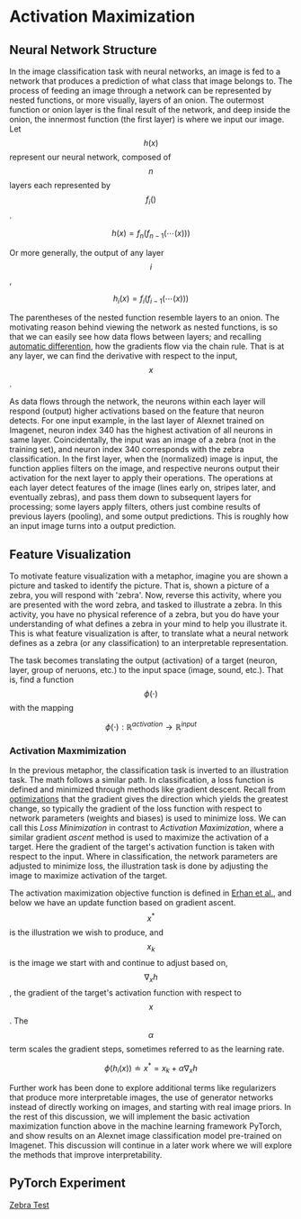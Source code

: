 # Activation Maximization

## Neural Network Structure

In the image classification task with neural networks, an image is fed to a network that produces a prediction of what class that image belongs to. The process of feeding an image through a network can be represented by nested functions, or more visually, layers of an onion. The outermost function or onion layer is the final result of the network, and deep inside the onion, the innermost function (the first layer) is where we input our image. Let $$h(x)$$ represent our neural network, composed of $$n$$ layers each represented by $$f_i()$$. 

$$h(x) = f_n(f_{n-1}(\cdots(x)))$$

Or more generally, the output of any layer $$i$$, 

$$h_i(x) = f_i(f_{i-1}(\cdots(x)))$$

The parentheses of the nested function resemble layers to an onion. The motivating reason behind viewing the network as nested functions, is so that we can easily see how data flows between layers; and recalling [automatic differention](auto-diff.md), how the gradients flow via the chain rule. That is at any layer, we can find the derivative with respect to the input, $$x$$. 

As data flows through the network, the neurons within each layer will respond (output) higher activations based on the feature that neuron detects. For one input example, in the last layer of Alexnet trained on Imagenet, neuron index 340 has the highest activation of all neurons in same layer. Coincidentally, the input was an image of a zebra (not in the training set), and neuron index 340 corresponds with the zebra classification. In the first layer, when the (normalized) image is input, the function applies filters on the image, and respective neurons output their activation for the next layer to apply their operations. The operations at each layer detect features of the image (lines early on, stripes later, and eventually zebras), and pass them down to subsequent layers for processing; some layers apply filters, others just combine results of previous layers (pooling), and some output predictions. This is roughly how an input image turns into a output prediction.

## Feature Visualization

To motivate feature visualization with a metaphor, imagine you are shown a picture and tasked to identify the picture. That is, shown a picture of a zebra, you will respond with 'zebra'. Now, reverse this activity, where you are presented with the word zebra, and tasked to illustrate a zebra. In this activity, you have no physical reference of a zebra, but you do have your understanding of what defines a zebra in your mind to help you illustrate it. This is what feature visualization is after, to translate what a neural network defines as a zebra (or any classification) to an interpretable representation. 

The task becomes translating the output (activation) of a target (neuron, layer, group of neruons, etc.) to the input space (image, sound, etc.). That is, find a function $$\phi(\cdot)$$ with the mapping

$$\phi(\cdot) : \mathbb{R}^{activation} \rightarrow \mathbb{R}^{input}$$

### Activation Maxmimization

In the previous metaphor, the classification task is inverted to an illustration task. The math follows a similar path. In classification, a loss function is defined and minimized through methods like gradient descent. Recall from [optimizations](optimizations.md) that the gradient gives the direction which yields the greatest change, so typically the gradient of the loss function with respect to network parameters (weights and biases) is used to minimize loss. We can call this *Loss Minimization* in contrast to *Activation Maximization*, where a similar gradient *ascent* method is used to maximize the activation of a target. Here the gradient of the target's activation function is taken with respect to the input. Where in classification, the network parameters are adjusted to minimize loss, the illustration task is done by adjusting the image to maximize activation of the target.

The activation maximization objective function is defined in [Erhan et al.](../literature/Visualizing_Higher-Layers.md), and below we have an update function based on gradient ascent. $$x^*$$ is the illustration we wish to produce, and $$x_k$$ is the image we start with and continue to adjust based on, $$\nabla_x h$$, the gradient of the target's activation function with respect to $$x$$. The $$\alpha$$ term scales the gradient steps, sometimes referred to as the learning rate. 

$$\phi(h_i(x)) \doteq x^* = x_k + \alpha\nabla_x h$$

Further work has been done to explore additional terms like regularizers that produce more interpretable images, the use of generator networks instead of directly working on images, and starting with real image priors. In the rest of this discussion, we will implement the basic activation maximization function above in the machine learning framework PyTorch, and show results on an Alexnet image classification model pre-trained on Imagenet. This discussion will continue in a later work where we will explore the methods that improve interpretability.

## PyTorch Experiment

[Zebra Test](/assets/activation_maximization/Common_zebra_1.jpg)
